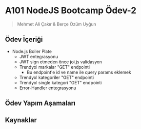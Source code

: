 # A101 NodeJS Bootcamp Ödev-2  
> Mehmet Ali Çakır & Berçe Özüm Uyğun  
## Ödev İçeriği  
- Node.js Boiler Plate  
    + JWT entegrasyonu  
    + JWT sign etmeden önce joi.js validasyon  
    + Trendyol markalar "GET" endpointi  
        + Bu endpoint'e id ve name ile query params eklemek  
    + Trendyol kategoriler "GET" endpointi  
    + Trendyol single kategori "GET" endpointi  
    + Error-Handler entegrasyonu   
## Ödev Yapım Aşamaları  


## Kaynaklar  

